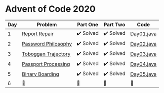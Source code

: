 # Advent of Code 2020

| Day | Problem  |  Part One |  Part Two |  Code  |
|-----|---|---|---|---|
|  1  | [Report Repair](https://adventofcode.com/2020/day/1)        | :heavy_check_mark: Solved | :heavy_check_mark: Solved  |  [Day01.java](src/it/frascu/adaventcode/Day01.java)  |
|  2  | [Password Philosophy](https://adventofcode.com/2020/day/2)  | :heavy_check_mark: Solved | :heavy_check_mark: Solved  |  [Day02.java](src/it/frascu/adaventcode/Day02.java)  |
|  3  | [Toboggan Trajectory](https://adventofcode.com/2020/day/3)  | :heavy_check_mark: Solved | :heavy_check_mark: Solved  |  [Day03.java](src/it/frascu/adaventcode/Day03.java)  |
|  4  | [Passport Processing](https://adventofcode.com/2020/day/4)  | :heavy_check_mark: Solved | :heavy_check_mark: Solved  |  [Day04.java](src/it/frascu/adaventcode/Day04.java)  |
|  5  | [Binary Boarding](https://adventofcode.com/2020/day/5)      | :heavy_check_mark: Solved | :heavy_check_mark: Solved  |  [Day05.java](src/it/frascu/adaventcode/Day05.java)  |
|  6  | :arrows_counterclockwise:                                   |  :arrows_counterclockwise:|  :arrows_counterclockwise: |  :arrows_counterclockwise:                                                                                   |
